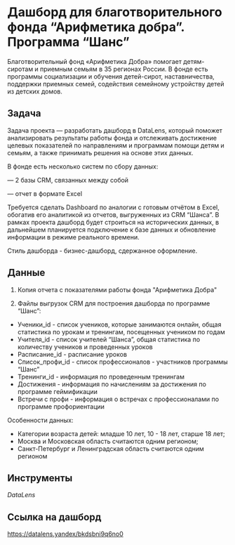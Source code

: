 # Дашборд для благотворительного фонда “Арифметика добра”. Программа “Шанс”

Благотворительный фонд «Арифметика Добра» помогает детям-сиротам и приемным семьям в 35 регионах России. 
В фонде есть программы социализации и обучения детей-сирот, наставничества, поддержки приемных семей, содействия семейному устройству детей из детских домов.


## Задача

Задача проекта — разработать дашборд в DataLens, который поможет анализировать результаты работы фонда и отслеживать достижение целевых показателей по направлениям и программам помощи детям и семьям, а также принимать решения на основе этих данных.

В фонде есть несколько систем по сбору данных:

— 2 базы CRM, связанных между собой

— отчет в формате Excel

Требуется сделать Dashboard по аналогии с готовым отчётом в Excel, обогатив его аналитикой из отчетов, выгруженных из CRM “Шанса”.
В рамках проекта дашборд будет строиться на исторических данных, в дальнейшем планируется подключение к базе данных и обновление информации в режиме реального времени.

Стиль дашборда - бизнес-дашборд, сдержанное оформление.

## Данные

1. Копия отчета с показателями работы фонда "Арифметика Добра" 


2. Файлы выгрузок CRM для построения дашборда по программе “Шанс”:

- Ученики_id - список учеников, которые занимаются онлайн, общая статистика по урокам и тренингам, посещенных учеником по годам
- Учителя_id  - список учителей “Шанса”, общая статистика по количеству учеников и проведенных уроков
- Расписание_id -  расписание уроков
- Список_профи_id - список профессионалов - участников программы “Шанс”
- Тренинги_id - информация по проведенным тренингам
- Достижения - информация по начислениям за достижения по программе геймификации
- Встречи с профи - информация о встречах с профессионалами по программе профориентации


Особенности данных:

- Категории возраста детей: младше 10 лет, 10 - 18 лет, старше 18 лет;
- Москва и Московская область считаются одним регионом;
- Санкт-Петербург и Ленинградская область считаются одним регионом

## Инструменты
*DataLens*

## Ссылка на дашборд

https://datalens.yandex/bkdsbni9q6no0 


